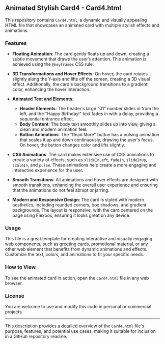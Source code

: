 ## Animated Stylish Card4 - Card4.html

This repository contains `Card4.html`, a dynamic and visually appealing HTML file that showcases an animated card with multiple stylish effects and animations.

### Features

- **Floating Animation**: The card gently floats up and down, creating a subtle movement that draws the user’s attention. This animation is achieved using the `@keyframes` CSS rule.
  
- **3D Transformations and Hover Effects**: On hover, the card rotates slightly along the Y-axis and lifts off the screen, creating a 3D visual effect. Additionally, the card's background transitions to a gradient color, enhancing the hover interaction.

- **Animated Text and Elements**:
  - **Header Elements**: The header's large "01" number slides in from the left, and the "Happy Birthday!" text fades in with a delay, providing a sequential entrance effect.
  - **Body Content**: The body text smoothly slides up into view, giving a clean and modern animation feel.
  - **Button Animations**: The "Read More" button has a pulsing animation that scales it up and down continuously, drawing the user's focus. On hover, the button changes color and lifts slightly.

- **CSS Animations**: The card makes extensive use of CSS animations to create a variety of effects, such as `slideInLeft`, `fadeIn`, `slideInUp`, `scaleIn`, and `pulse`. These animations help create a more engaging and interactive experience for the user.

- **Smooth Transitions**: All animations and hover effects are designed with smooth transitions, enhancing the overall user experience and ensuring that the animations do not feel abrupt or jarring.

- **Modern and Responsive Design**: The card is styled with modern aesthetics, including rounded corners, box shadows, and gradient backgrounds. The layout is responsive, with the card centered on the page using Flexbox, ensuring it looks great on any device.

### Usage

This file is a great template for creating interactive and visually engaging web components, such as greeting cards, promotional material, or any other web element that benefits from dynamic animations and effects. Customize the text, colors, and animations to fit your specific needs.

### How to View

To see the animated card in action, open the `Card4.html` file in any web browser.

### License

You are welcome to use and modify this code in personal or commercial projects.

---

This description provides a detailed overview of the `Card4.html` file's purpose, features, and potential use cases, making it suitable for inclusion in a GitHub repository readme.
